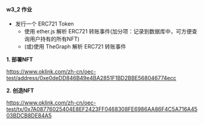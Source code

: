 #### **w3_2 作业**

* 发行一个 ERC721 Token
   * 使用 ether.js 解析 ERC721 转账事件(加分项：记录到数据库中，可方便查询用户持有的所有NFT)
   * (或)使用 TheGraph 解析 ERC721 转账事件



**1. 部署NFT**

https://www.oklink.com/zh-cn/oec-test/address/0xe0deDD846B49e4BA2851F1BD2BBE568046774ecc


**2. 创造NFT**

https://www.oklink.com/zh-cn/oec-test/tx/0x7A08776025404E8EF2423FF0468308FE6986AA86F4C5A716A4503BDCB8DE84A5